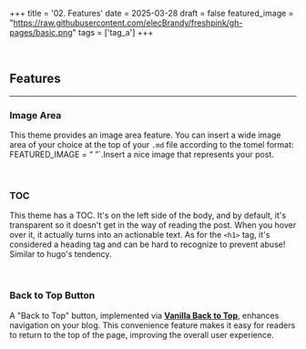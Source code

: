 +++
title = '02. Features'
date = 2025-03-28
draft = false
featured_image = "https://raw.githubusercontent.com/elecBrandy/freshpink/gh-pages/basic.png"
tags = ['tag_a']
+++

<br>

## Features
____

### Image Area
This theme provides an image area feature. You can insert a wide image area of your choice at the top of your `.md` file according to the tomel format: FEATURED_IMAGE = “ ”`.Insert a nice image that represents your post.

<br>

### TOC
This theme has a TOC. It's on the left side of the body, and by default, it's transparent so it doesn't get in the way of reading the post. When you hover over it, it actually turns into an actionable text. As for the `<h1>` tag, it's considered a heading tag and can be hard to recognize to prevent abuse! Similar to hugo's tendency.

<br>

### Back to Top Button
A "Back to Top" button, implemented via [**Vanilla Back to Top**](https://github.com/vfeskov/vanilla-back-to-top), enhances navigation on your blog. This convenience feature makes it easy for readers to return to the top of the page, improving the overall user experience.

<br>
<br>